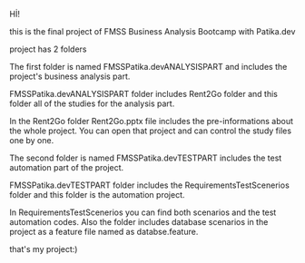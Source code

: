 Hİ!


this is the final project of FMSS Business Analysis Bootcamp with Patika.dev


project has 2 folders


The first folder is named FMSSPatika.devANALYSISPART and includes the project's business analysis part. 


FMSSPatika.devANALYSISPART folder includes Rent2Go folder and this folder all of the studies for the analysis part.


In the Rent2Go folder Rent2Go.pptx file includes the pre-informations about the whole project. You can open that project and can control the study files one by one.


The second folder is named FMSSPatika.devTESTPART includes the test automation part of the project.


FMSSPatika.devTESTPART folder includes the RequirementsTestScenerios folder and this folder is the automation project.


In RequirementsTestScenerios you can find both scenarios and the test automation codes. Also the folder includes database scenarios in the project as a feature file named as databse.feature.


that's my project:)
